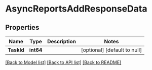 # AsyncReportsAddResponseData

## Properties
Name | Type | Description | Notes
------------ | ------------- | ------------- | -------------
**TaskId** | **int64** |  | [optional] [default to null]

[[Back to Model list]](../README.md#documentation-for-models) [[Back to API list]](../README.md#documentation-for-api-endpoints) [[Back to README]](../README.md)


